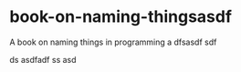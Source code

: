   # book-on-naming-thingsasdf
A book on naming things in programming
a
dfsasdf  sdf

 ds 
asdfadf
ss
asd
  